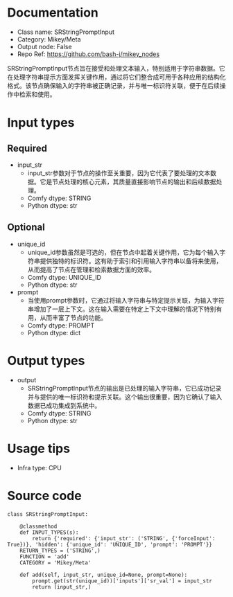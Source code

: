 # Documentation
- Class name: SRStringPromptInput
- Category: Mikey/Meta
- Output node: False
- Repo Ref: https://github.com/bash-j/mikey_nodes

SRStringPromptInput节点旨在接受和处理文本输入，特别适用于字符串数据。它在处理字符串提示方面发挥关键作用，通过将它们整合成可用于各种应用的结构化格式。该节点确保输入的字符串被正确记录，并与唯一标识符关联，便于在后续操作中检索和使用。

# Input types
## Required
- input_str
    - input_str参数对于节点的操作至关重要，因为它代表了要处理的文本数据。它是节点处理的核心元素，其质量直接影响节点的输出和后续数据处理。
    - Comfy dtype: STRING
    - Python dtype: str
## Optional
- unique_id
    - unique_id参数虽然是可选的，但在节点中起着关键作用，它为每个输入字符串提供独特的标识符。这有助于索引和引用输入字符串以备将来使用，从而提高了节点在管理和检索数据方面的效率。
    - Comfy dtype: UNIQUE_ID
    - Python dtype: str
- prompt
    - 当使用prompt参数时，它通过将输入字符串与特定提示关联，为输入字符串增加了一层上下文。这在输入需要在特定上下文中理解的情况下特别有用，从而丰富了节点的功能。
    - Comfy dtype: PROMPT
    - Python dtype: dict

# Output types
- output
    - SRStringPromptInput节点的输出是已处理的输入字符串，它已成功记录并与提供的唯一标识符和提示关联。这个输出很重要，因为它确认了输入数据已成功集成到系统中。
    - Comfy dtype: STRING
    - Python dtype: str

# Usage tips
- Infra type: CPU

# Source code
```
class SRStringPromptInput:

    @classmethod
    def INPUT_TYPES(s):
        return {'required': {'input_str': ('STRING', {'forceInput': True})}, 'hidden': {'unique_id': 'UNIQUE_ID', 'prompt': 'PROMPT'}}
    RETURN_TYPES = ('STRING',)
    FUNCTION = 'add'
    CATEGORY = 'Mikey/Meta'

    def add(self, input_str, unique_id=None, prompt=None):
        prompt.get(str(unique_id))['inputs']['sr_val'] = input_str
        return (input_str,)
```